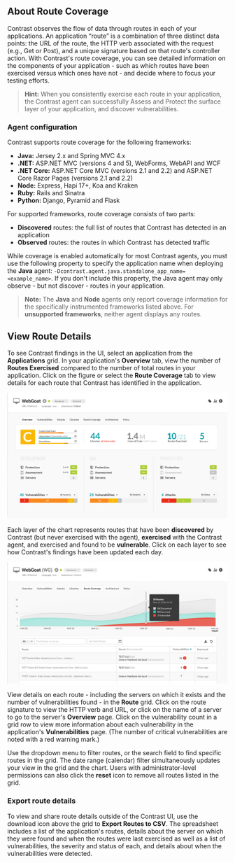 <!--
title: "Route Coverage"
description: "Overview of setting up environments"
tags: "user UI applications route coverage exercised vulnerabilities"
-->

## About Route Coverage

Contrast observes the flow of data through routes in each of your applications. An application “route” is a combination of three distinct data points: the URL of the route, the HTTP verb associated with the request (e.g., Get or Post), and a unique signature based on that route's controller action. With Contrast's route coverage, you can see detailed information on the components of your application - such as which routes have been exercised versus which ones have not - and decide where to focus your testing efforts. 

> **Hint:** When you consistently exercise each route in your application, the Contrast agent can successfully Assess and Protect the surface layer of your application, and discover vulnerabilities. 

### Agent configuration 

Contrast supports route coverage for the following frameworks: 

* **Java:** Jersey 2.x and Spring MVC 4.x 
* **.NET:** ASP.NET MVC (versions 4 and 5), WebForms, WebAPI and WCF
* **.NET Core:** ASP.NET Core MVC (versions 2.1 and 2.2) and ASP.NET Core Razor Pages (versions 2.1 and 2.2)
* **Node:** Express, Hapi 17+, Koa and Kraken
* **Ruby:** Rails and Sinatra
* **Python:** Django, Pyramid and Flask

For supported frameworks, route coverage consists of two parts:  

* **Discovered** routes: the full list of routes that Contrast has detected in an application 
* **Observed** routes: the routes in which Contrast has detected traffic

While coverage is enabled automatically for most Contrast agents, you must use the following property to specify the application name when deploying the **Java** agent: `-Dcontrast.agent.java.standalone_app_name=<example_name>`. If you don't include this property, the Java agent may only observe - but not discover - routes in your application. 

> **Note:** The **Java** and **Node** agents only report coverage information for the specifically instrumented frameworks listed above. For **unsupported frameworks**, neither agent displays any routes.


## View Route Details 

To see Contrast findings in the UI, select an application from the **Applications** grid. In your application's **Overview** tab, view the number of **Routes Exercised** compared to the number of total routes in your application. Click on the figure or select the **Route Coverage** tab to view details for each route that Contrast has identified in the application. 

<a href="assets/images/App-overview.png" rel="lightbox" title="View routes in your application Overview page"><img class="thumbnail" src="assets/images/App-overview.png"/></a>

Each layer of the chart represents routes that have been **discovered** by Contrast (but never exercised with the agent), **exercised** with the Contrast agent, and exercised and found to be **vulnerable**. Click on each layer to see how Contrast's findings have been updated each day. 

<a href="assets/images/App-route-coverage.png" rel="lightbox" title="View detailed coverage information for each route"><img class="thumbnail" src="assets/images/App-route-coverage.png"/></a>

View details on each route - including the servers on which it exists and the number of vulnerabilities found - in the **Route** grid. Click on the route signature to view the HTTP verb and URL, or click on the name of a server to go to the server's **Overview** page. Click on the vulnerability count in a grid row to view more information about each vulnerability in the application's **Vulnerabilities** page. (The number of critical vulnerabilities are noted with a red warning mark.)  

Use the dropdown menu to filter routes, or the search field to find specific routes in the grid. The date range (calendar) filter simultaneously updates your view in the grid and the chart. Users with administrator-level permissions can also click the **reset** icon to remove all routes listed in the grid. 

### Export route details 

To view and share route details outside of the Contrast UI, use the download icon above the grid to **Export Routes to CSV**. The spreadsheet includes a list of the application's routes, details about the server on which they were found and when the routes were last exercised as well as a list of vulnerabilities, the severity and status of each, and details about when the vulnerabilities were detected. 


